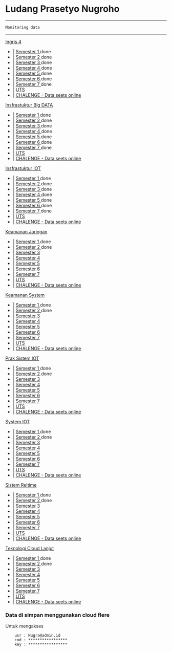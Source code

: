 # Ludang Prasetyo Nugroho
---
```
Monitoring data 
```
---

[Ingris 4](<B ingris 4>) </br>

- | [Semester 1 ](<>) done  
- | [Semester 2 ](<>) done  
- | [Semester 3 ](<>) done
- | [Semester 4 ](<>) done
- | [Semester 5 ](<>) done
- | [Semester 6 ](<>) done
- | [Semester 7 ](<>) done
- | [UTS ](<>)
- | [CHALENGE - Data seets online ](<>)

[Insfrastuktur Big DATA](<Insfrastuktur Big DATA>) </br>

- | [Semester 1 ](<>) done 
- | [Semester 2 ](<>) done
- | [Semester 3 ](<>) done
- | [Semester 4 ](<>) done
- | [Semester 5 ](<>) done
- | [Semester 6 ](<>) done
- | [Semester 7 ](<>) done
- | [UTS ](<>)
- | [CHALENGE - Data seets online ](<>)

[Insfrastuktur IOT](<Insfrastuktur IOT>) </br>

- | [Semester 1 ](<>) done 
- | [Semester 2 ](<>) done
- | [Semester 3 ](<>) done
- | [Semester 4 ](<>) done
- | [Semester 5 ](<>) done
- | [Semester 6 ](<>) done
- | [Semester 7 ](<>) done
- | [UTS ](<>)
- | [CHALENGE - Data seets online ](<>)

[Keamanan Jaringan](<Keamanan Jaringan>) </br>

- | [Semester 1 ](<>) done 
- | [Semester 2 ](<>) done
- | [Semester 3 ](<>)
- | [Semester 4 ](<>)
- | [Semester 5 ](<>)
- | [Semester 6 ](<>)
- | [Semester 7 ](<>)
- | [UTS ](<>)
- | [CHALENGE - Data seets online ](<>)

[Keamanan System](<Keamanan System>) </br>

- | [Semester 1 ](<>) done 
- | [Semester 2 ](<>) done
- | [Semester 3 ](<>)
- | [Semester 4 ](<>)
- | [Semester 5 ](<>)
- | [Semester 6 ](<>)
- | [Semester 7 ](<>)
- | [UTS ](<>)
- | [CHALENGE - Data seets online ](<>)

[Prak Sistem IOT](<Prak Sistem IOT>) </br>

- | [Semester 1 ](<>) done 
- | [Semester 2 ](<>) done
- | [Semester 3 ](<>)
- | [Semester 4 ](<>)
- | [Semester 5 ](<>)
- | [Semester 6 ](<>)
- | [Semester 7 ](<>)
- | [UTS ](<>)
- | [CHALENGE - Data seets online ](<>)

[System IOT](<Sistem IOT>) </br>

- | [Semester 1 ](<>) done 
- | [Semester 2 ](<>) done
- | [Semester 3 ](<>)
- | [Semester 4 ](<>)
- | [Semester 5 ](<>)
- | [Semester 6 ](<>)
- | [Semester 7 ](<>)
- | [UTS ](<>)
- | [CHALENGE - Data seets online ](<>)

[Sistem Reltime](<Sistem Reltime>) </br>

- | [Semester 1 ](<>) done 
- | [Semester 2 ](<>) done
- | [Semester 3 ](<>)
- | [Semester 4 ](<>)
- | [Semester 5 ](<>)
- | [Semester 6 ](<>)
- | [Semester 7 ](<>)
- | [UTS ](<>)
- | [CHALENGE - Data seets online ](<>)

[Teknologi Cloud Lanjut](<Teknologi Cloud Lanjut>) </br>

- | [Semester 1 ](<>) done 
- | [Semester 2 ](<>) done
- | [Semester 3 ](<>)
- | [Semester 4 ](<>)
- | [Semester 5 ](<>)
- | [Semester 6 ](<>)
- | [Semester 7 ](<>)
- | [UTS ](<>)
- | [CHALENGE - Data seets online ](<>)

### Data di simpan menggunakan cloud flere 

Untuk mengakses 

```
    usr : Nugra@admin.id
    cod : *****************
    key : *****************
```